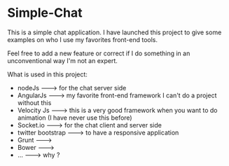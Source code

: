 # Simple-Chat

This is a simple chat application. I have launched this project to give some examples on who I use my favorites front-end tools.

Feel free to add a new feature or correct if I do something in an unconventional way I'm not an expert.

What is used in this project:
- nodeJs ---> for the chat server side
- AngularJs ---> my favorite front-end framework I can't do a project without this
- Velocity Js ---> this is a very good framework when you want to do animation (I have never use this before)
- Socket.io ---> for the chat client and server side
- twitter bootstrap ---> to have a responsive application
- Grunt ---> 
- Bower --->
- ... ---> why ?
